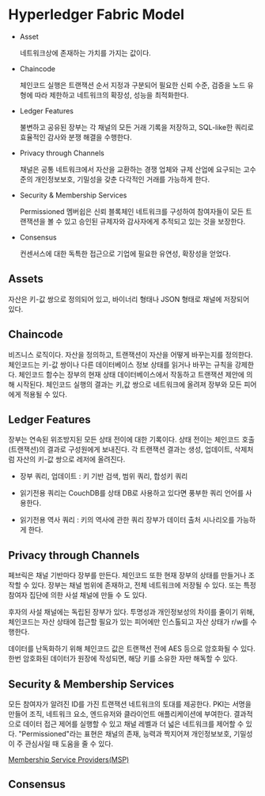 # Hyperledger Fabric Model

* Asset

    네트워크상에 존재하는 가치를 가지는 값이다.

* Chaincode

    체인코드 실행은 트랜잭션 순서 지정과 구분되어 필요한 신뢰 수준, 검증을 노드 유형에 따라 제한하고 네트워크의 확장성, 성능을 최적화한다.

* Ledger Features

    불변하고 공유된 장부는 각 채널의 모든 거래 기록을 저장하고, SQL-like한 쿼리로 효율적인 감사와 분쟁 해결을 수행한다.

* Privacy through Channels

    채널은 공통 네트워크에서 자산을 교환하는 경쟁 업체와 규제 산업에 요구되는 고수준의 개인정보보호, 기밀성을 갖춘 다각적인 거래를 가능하게 한다.

* Security & Membership Services

    Permissioned 멤버쉽은 신뢰 블록체인 네트워크를 구성하여 참여자들이 모든 트랜잭션을 볼 수 있고 승인된 규제자와 감사자에게 추적되고 있는 것을 보장한다.

* Consensus

    컨센서스에 대한 독특한 접근으로 기업에 필요한 유연성, 확장성을 얻었다.

## Assets

자산은 키-값 쌍으로 정의되어 있고, 바이너리 형태나 JSON 형태로 채널에 저장되어 있다.

## Chaincode

비즈니스 로직이다. 자산을 정의하고, 트랜잭션이 자산을 어떻게 바꾸는지를 정의한다.체인코드는 키-값 쌍이나 다른 데이터베이스 정보 상태를 읽거나 바꾸는 규칙을 강제한다. 체인코드 함수는 장부의 현재 상태 데이터베이스에서 작동하고 트랜잭션 제안에 의해 시작된다.
체인코드 실행의 결과는 키,값 쌍으로 네트워크에 올려져 장부와 모든 피어에게 적용될 수 있다.

## Ledger Features

장부는 연속된 위조방지된 모든 상태 전이에 대한 기록이다. 상태 전이는 체인코드 호출(트랜잭션)의 결과로 구성원에게 보내진다. 각 트랜잭션 결과는 생성, 업데이트, 삭제처럼 자산의 키-값 쌍으로 레저에 올려진다.

* 장부 쿼리, 업데이트 : 키 기반 검색, 범위 쿼리, 합성키 쿼리

* 읽기전용 쿼리는 CouchDB를 상태 DB로 사용하고 있다면 풍부한 쿼리 언어를 사용한다.

* 읽기전용 역사 쿼리 : 키의 역사에 관한 쿼리 장부가 데이터 출처 시나리오를 가능하게 한다.

## Privacy through Channels

페브릭은 채널 기반마다 장부를 만든다. 체인코드 또한 현재 장부의 상태를 만들거나 조작할 수 있다. 장부는 채널 범위에 존재하고, 전체 네트워크에 저장될 수 있다. 또는 특정 참여자 집단에 의한 사설 채널에 만들 수 도 있다.

후자의 사설 채널에는 독립된 장부가 있다. 투명성과 개인정보성의 차이를 줄이기 위해, 체인코드는 자산 상태에 접근할 필요가 있는 피어에만 인스톨되고 자산 상태가 r/w를 수행한다.

데이터를 난독화하기 위해 체인코드 값은 트랜잭션 전에 AES 등으로 암호화될 수 있다. 한번 암호화된 데이터가 원장에 작성되면, 해당 키를 소유한 자만 해독할 수 있다.

## Security & Membership Services

모든 참여자가 알려진 ID를 가진 트랜잭션 네트워크의 토대를 제공한다. PKI는 서명을 만들어 조직, 네트워크 요소, 엔드유저와 클라이언트 애플리케이션에 부여한다. 결과적으로 데이터 접근 제어를 실행할 수 있고 채널 레벨과 더 넓은 네트워크를 제어할 수 있다.
"Permissioned"라는 표현은 채널의 존재, 능력과 짝지어져 개인정보보호, 기밀성이 주 관심사일 때 도움을 줄 수 있다.

[Membership Service Providers(MSP)](http://hyperledger-fabric.readthedocs.io/en/latest/msp.html)

## Consensus